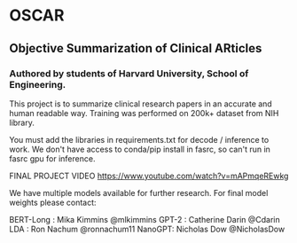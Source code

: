# OSCAR
## Objective Summarization of Clinical ARticles

### Authored by students of Harvard University, School of Engineering.

This project is to summarize clinical research papers in an accurate and human readable way. Training was performed on 200k+ dataset from NIH library. 

You must add the libraries in requirements.txt for decode / inference to work.
We don't have access to conda/pip install in fasrc, so can't run in fasrc gpu for inference.

FINAL PROJECT VIDEO
https://www.youtube.com/watch?v=mAPmqeREwkg

We have multiple models available for further research.
For final model weights please contact:

BERT-Long : Mika Kimmins @mlkimmins
GPT-2 : Catherine Darin @Cdarin
LDA : Ron Nachum @ronnachum11
NanoGPT: Nicholas Dow @NicholasDow

